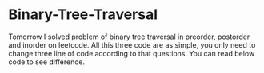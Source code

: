 # Binary-Tree-Traversal
Tomorrow I solved problem of binary tree traversal in preorder, postorder and inorder on leetcode. All this three code are as simple, you only need to change three line of code according to that questions. You can read below code to see difference.
